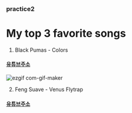 ### practice2

# My top 3 favorite songs
1) Black Pumas - Colors 
#### [유튜브주소](https://www.youtube.com/watch?v=0G383538qzQ&list=RDU2JMCxOmjRk&index=3)
![ezgif com-gif-maker](https://user-images.githubusercontent.com/75741618/101856781-59616900-3ba9-11eb-8c0e-5d2c549081c5.gif)

2) Feng Suave - Venus Flytrap
#### [유튜브주소](https://www.youtube.com/watch?v=x4llqoD2kq8)
